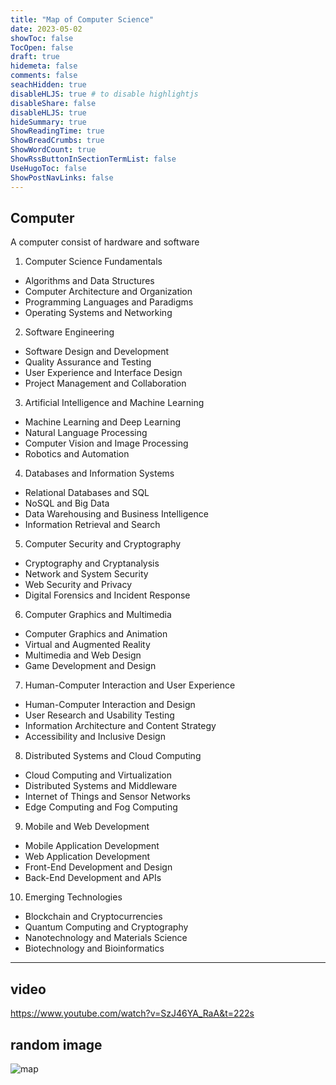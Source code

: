 ```yaml
---
title: "Map of Computer Science"
date: 2023-05-02
showToc: false
TocOpen: false
draft: true
hidemeta: false
comments: false
seachHidden: true
disableHLJS: true # to disable highlightjs
disableShare: false
disableHLJS: true
hideSummary: true
ShowReadingTime: true
ShowBreadCrumbs: true
ShowWordCount: true
ShowRssButtonInSectionTermList: false
UseHugoToc: false
ShowPostNavLinks: false
---
```





## Computer

A computer consist of hardware and software

1. Computer Science Fundamentals
  - Algorithms and Data Structures
  - Computer Architecture and Organization
  - Programming Languages and Paradigms
  - Operating Systems and Networking

2. Software Engineering
  - Software Design and Development
  - Quality Assurance and Testing
  - User Experience and Interface Design
  - Project Management and Collaboration

3. Artificial Intelligence and Machine Learning
  - Machine Learning and Deep Learning
  - Natural Language Processing
  - Computer Vision and Image Processing
  - Robotics and Automation

4. Databases and Information Systems
  - Relational Databases and SQL
  - NoSQL and Big Data
  - Data Warehousing and Business Intelligence
  - Information Retrieval and Search

5. Computer Security and Cryptography
  - Cryptography and Cryptanalysis
  - Network and System Security
  - Web Security and Privacy
  - Digital Forensics and Incident Response

6. Computer Graphics and Multimedia
  - Computer Graphics and Animation
  - Virtual and Augmented Reality
  - Multimedia and Web Design
  - Game Development and Design

7. Human-Computer Interaction and User Experience
  - Human-Computer Interaction and Design
  - User Research and Usability Testing
  - Information Architecture and Content Strategy
  - Accessibility and Inclusive Design

8. Distributed Systems and Cloud Computing
  - Cloud Computing and Virtualization
  - Distributed Systems and Middleware
  - Internet of Things and Sensor Networks
  - Edge Computing and Fog Computing

9. Mobile and Web Development
  - Mobile Application Development
  - Web Application Development
  - Front-End Development and Design
  - Back-End Development and APIs

10. Emerging Technologies
  - Blockchain and Cryptocurrencies
  - Quantum Computing and Cryptography
  - Nanotechnology and Materials Science
  - Biotechnology and Bioinformatics

---
## video 
https://www.youtube.com/watch?v=SzJ46YA_RaA&t=222s

## random image 
![map](https://iibawards-prod.s3.amazonaws.com/projects/images/000/002/333/page.png?1505504208#center)